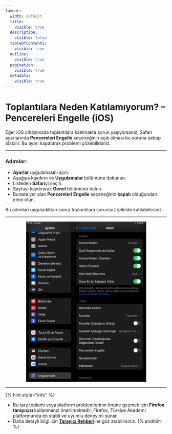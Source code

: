 ```yaml
---
layout:
  width: default
  title:
    visible: true
  description:
    visible: false
  tableOfContents:
    visible: true
  outline:
    visible: true
  pagination:
    visible: true
  metadata:
    visible: true
---
```


# Toplantılara Neden Katılamıyorum? – Pencereleri Engelle (iOS)

Eğer iOS cihazınızda toplantılara katılmakta sorun yaşıyorsanız, Safari ayarlarında **Pencereleri Engelle** seçeneğinin açık olması bu soruna sebep olabilir. Bu ayarı kapatarak problemi çözebilirsiniz.

***

### Adımlar:

* **Ayarlar** uygulamasını açın.
* Aşağıya kaydırın ve **Uygulamalar** bölümüne dokunun.
* Listeden **Safari**yi seçin.
* Sayfayı kaydırarak **Genel** bölümünü bulun.
* Burada yer alan **Pencereleri Engelle** seçeneğinin **kapalı** olduğundan emin olun.

Bu adımları uyguladıktan sonra toplantılara sorunsuz şekilde katılabilirsiniz.

***

<div align="center"><figure><img src="../../.gitbook/assets/image (1).jpg" alt="" width="375"><figcaption></figcaption></figure></div>

***

{% hint style="info" %}
* Bu tarz toplantı veya platform problemlerinin önüne geçmek için **Firefox tarayıcısı** kullanmanız önerilmektedir. Firefox, Türkiye Akademi platformunda en stabil ve uyumlu deneyimi sunar.
* Daha detaylı bilgi için [**Tarayıcı Rehberi**](../../uygulama-rehberi/tarayici-rehberi.md)’ne göz atabilirsiniz.
{% endhint %}
